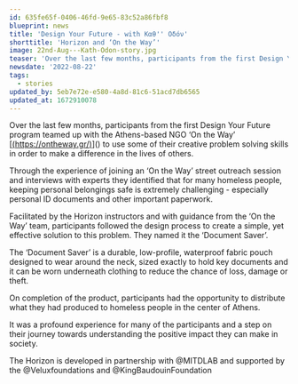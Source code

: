 ```yaml
---
id: 635fe65f-0406-46fd-9e65-83c52a86fbf8
blueprint: news
title: 'Design Your Future - with Καθ'' Οδόν'
shorttitle: 'Horizon and ‘On the Way’'
image: 22nd-Aug---Kath-Odon-story.jpg
teaser: 'Over the last few months, participants from the first Design Your Future program teamed up with the Athens-based NGO ‘On the Way’ to use some of their creative problem solving skills in order to make a difference in the lives of others.'
newsdate: '2022-08-22'
tags:
  - stories
updated_by: 5eb7e72e-e580-4a8d-81c6-51acd7db6565
updated_at: 1672910078
---
```

Over the last few months, participants from the first Design Your Future program teamed up with the Athens-based NGO ‘On the Way’ [[(https://ontheway.gr/)](https://ontheway.gr/)]() to use some of their creative problem solving skills in order to make a difference in the lives of others.

Through the experience of joining an ‘On the Way’ street outreach session and interviews with experts they identified that for many homeless people, keeping personal belongings safe is extremely challenging - especially personal ID documents and other important paperwork.

Facilitated by the Horizon instructors and with guidance from the ‘On the Way’ team, participants followed the design process to create a simple, yet effective solution to this problem. They named it the ‘Document Saver’.

The ‘Document Saver’ is a durable, low-profile, waterproof fabric pouch designed to wear around the neck, sized exactly to hold key documents and it can be worn underneath clothing to reduce the chance of loss, damage or theft. 

On completion of the product, participants had the opportunity to distribute what they had produced to homeless people in the center of Athens. 

It was a profound experience for many of the participants and a step on their journey towards understanding the positive impact they can make in society.

The Horizon is developed in partnership with @MITDLAB and supported by the @Veluxfoundations and @KingBaudouinFoundation